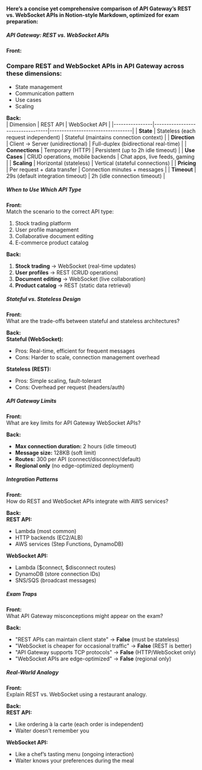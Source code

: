 #### Here’s a concise yet comprehensive comparison of API Gateway’s REST vs. WebSocket APIs in Notion-style Markdown, optimized for exam preparation:

<h5>API Gateway: REST vs. WebSocket APIs</h5>

**Front:**

### Compare REST and WebSocket APIs in API Gateway across these dimensions:

- State management
- Communication pattern
- Use cases
- Scaling

**Back:**  
| Dimension | REST API | WebSocket API |
|----------------|----------------------------------|----------------------------------|
| **State** | Stateless (each request independent) | Stateful (maintains connection context) |
| **Direction** | Client → Server (unidirectional) | Full-duplex (bidirectional real-time) |
| **Connections** | Temporary (HTTP) | Persistent (up to 2h idle timeout) |
| **Use Cases** | CRUD operations, mobile backends | Chat apps, live feeds, gaming |
| **Scaling** | Horizontal (stateless) | Vertical (stateful connections) |
| **Pricing** | Per request + data transfer | Connection minutes + messages |
| **Timeout** | 29s (default integration timeout) | 2h (idle connection timeout) |

<h5>When to Use Which API Type</h5>

**Front:**  
Match the scenario to the correct API type:

1. Stock trading platform
2. User profile management
3. Collaborative document editing
4. E-commerce product catalog

**Back:**

1. **Stock trading** → WebSocket (real-time updates)
2. **User profiles** → REST (CRUD operations)
3. **Document editing** → WebSocket (live collaboration)
4. **Product catalog** → REST (static data retrieval)

<h5>Stateful vs. Stateless Design</h5>

**Front:**  
What are the trade-offs between stateful and stateless architectures?

**Back:**  
**Stateful (WebSocket):**

- Pros: Real-time, efficient for frequent messages
- Cons: Harder to scale, connection management overhead

**Stateless (REST):**

- Pros: Simple scaling, fault-tolerant
- Cons: Overhead per request (headers/auth)

<h5>API Gateway Limits</h5>

**Front:**  
What are key limits for API Gateway WebSocket APIs?

**Back:**

- **Max connection duration:** 2 hours (idle timeout)
- **Message size:** 128KB (soft limit)
- **Routes:** 300 per API (connect/disconnect/default)
- **Regional only** (no edge-optimized deployment)

<h5>Integration Patterns</h5>

**Front:**  
How do REST and WebSocket APIs integrate with AWS services?

**Back:**  
**REST API:**

- Lambda (most common)
- HTTP backends (EC2/ALB)
- AWS services (Step Functions, DynamoDB)

**WebSocket API:**

- Lambda ($connect, $disconnect routes)
- DynamoDB (store connection IDs)
- SNS/SQS (broadcast messages)

<h5>Exam Traps</h5>

**Front:**  
What API Gateway misconceptions might appear on the exam?

**Back:**

- "REST APIs can maintain client state" → **False** (must be stateless)
- "WebSocket is cheaper for occasional traffic" → **False** (REST is better)
- "API Gateway supports TCP protocols" → **False** (HTTP/WebSocket only)
- "WebSocket APIs are edge-optimized" → **False** (regional only)

<h5>Real-World Analogy</h5>

**Front:**  
Explain REST vs. WebSocket using a restaurant analogy.

**Back:**  
**REST API:**

- Like ordering à la carte (each order is independent)
- Waiter doesn’t remember you

**WebSocket API:**

- Like a chef’s tasting menu (ongoing interaction)
- Waiter knows your preferences during the meal
